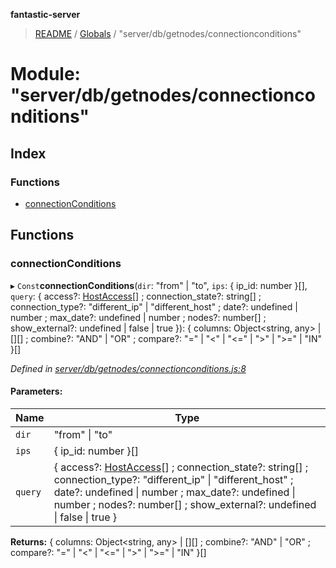 **fantastic-server**

> [README](../README.md) / [Globals](../globals.md) / "server/db/getnodes/connectionconditions"

# Module: "server/db/getnodes/connectionconditions"

## Index

### Functions

* [connectionConditions](_server_db_getnodes_connectionconditions_.md#connectionconditions)

## Functions

### connectionConditions

▸ `Const`**connectionConditions**(`dir`: \"from\" \| \"to\", `ips`: { ip_id: number  }[], `query`: { access?: [HostAccess](_server_db_types_d_.md#hostaccess)[] ; connection_state?: string[] ; connection_type?: \"different\_ip\" \| \"different\_host\" ; date?: undefined \| number ; max_date?: undefined \| number ; nodes?: number[] ; show_external?: undefined \| false \| true  }): { columns: Object\<string, any> \| [][] ; combine?: \"AND\" \| \"OR\" ; compare?: \"=\" \| \"\<\" \| \"\<=\" \| \">\" \| \">=\" \| \"IN\"  }[]

*Defined in [server/db/getnodes/connectionconditions.js:8](https://github.com/besimorhino/project-fantastic/blob/a9b4b41/server/db/getnodes/connectionconditions.js#L8)*

#### Parameters:

Name | Type |
------ | ------ |
`dir` | \"from\" \| \"to\" |
`ips` | { ip_id: number  }[] |
`query` | { access?: [HostAccess](_server_db_types_d_.md#hostaccess)[] ; connection_state?: string[] ; connection_type?: \"different\_ip\" \| \"different\_host\" ; date?: undefined \| number ; max_date?: undefined \| number ; nodes?: number[] ; show_external?: undefined \| false \| true  } |

**Returns:** { columns: Object\<string, any> \| [][] ; combine?: \"AND\" \| \"OR\" ; compare?: \"=\" \| \"\<\" \| \"\<=\" \| \">\" \| \">=\" \| \"IN\"  }[]
